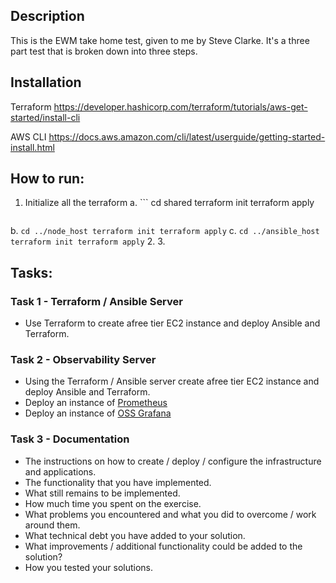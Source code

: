 ## Description
This is the EWM take home test, given to me by Steve Clarke. 
It's a three part test that is broken down into three steps. 

## Installation 
Terraform
https://developer.hashicorp.com/terraform/tutorials/aws-get-started/install-cli

AWS CLI 
https://docs.aws.amazon.com/cli/latest/userguide/getting-started-install.html


## How to run:
1. Initialize all the terraform
  a. ```
	cd shared
	terraform init
	terraform apply
      ``` 
  b. ```
	cd ../node_host
	terraform init
	terraform apply
     ```
  c. ```
	cd ../ansible_host
	terraform init
	terraform apply
     ```
2. 
3. 

## Tasks:
### Task 1 - Terraform / Ansible Server ###

- Use Terraform to create afree tier EC2 instance and deploy Ansible and Terraform.

### Task 2 - Observability Server ###

- Using the Terraform / Ansible server create afree tier EC2 instance and deploy Ansible and Terraform.
- Deploy an instance of [Prometheus](https://prometheus.io/download/)
- Deploy an instance of [OSS Grafana](https://grafana.com/grafana/download?pg=oss-graf&plcmt=hero-btn-1)

### Task 3 - Documentation ###

- The instructions on how to create / deploy / configure the infrastructure and applications.
- The functionality that you have implemented.
- What still remains to be implemented.
- How much time you spent on the exercise.
- What problems you encountered and what you did to overcome / work around them.
- What technical debt you have added to your solution.
- What improvements / additional functionality could be added to the solution?
- How you tested your solutions.


